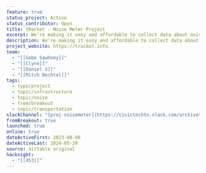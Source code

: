 ```yaml
---
feature: true
status_project: Active
status_contributor: Open
title: tRacket - Noise Meter Project
excerpt: We’re making it easy and affordable to collect data about noise
description: We’re making it easy and affordable to collect data about noise
project_website: https://tracket.info
team:
  - "[[Gabe Sawhney]]"
  - "[[Clyne]]"
  - "[[Daniel S]]"
  - "[[Mitch Bechtel]]"
tags:
  - type/project
  - topic/infrastructure
  - topic/noise
  - from/breakout
  - topic/transportation
slackChannel: "[proj-noisemeter](https://civictechto.slack.com/archives/C05LHL4L8MD)"
fromBreakout: true
launched: true
online: true
dateActiveFirst: 2023-08-08
dateActiveLast: 2024-05-28
source: airtable original
hacknight:
  - "[[453]]"
---
```

